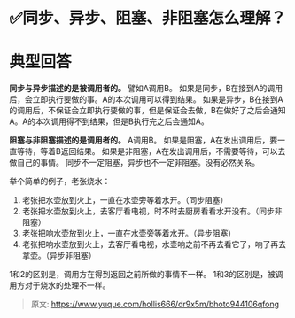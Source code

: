 # ✅同步、异步、阻塞、非阻塞怎么理解？


# 典型回答
**同步与异步描述的是被调用者的。**
譬如A调用B。
如果是同步，B在接到A的调用后，会立即执行要做的事。A的本次调用可以得到结果。
如果是异步，B在接到A的调用后，不保证会立即执行要做的事，但是保证会去做，B在做好了之后会通知A。A的本次调用得不到结果，但是B执行完之后会通知A。

**阻塞与非阻塞描述的是调用者的。**
A调用B。
如果是阻塞，A在发出调用后，要一直等待，等着B返回结果。
如果是非阻塞，A在发出调用后，不需要等待，可以去做自己的事情。
同步不一定阻塞，异步也不一定非阻塞。没有必然关系。

举个简单的例子，老张烧水：

1. 老张把水壶放到火上，一直在水壶旁等着水开。（同步阻塞）
2. 老张把水壶放到火上，去客厅看电视，时不时去厨房看看水开没有。（同步非阻塞）
3. 老张把响水壶放到火上，一直在水壶旁等着水开。（异步阻塞）
4. 老张把响水壶放到火上，去客厅看电视，水壶响之前不再去看它了，响了再去拿壶。（异步非阻塞）

1和2的区别是，调用方在得到返回之前所做的事情不一样。
1和3的区别是，被调用方对于烧水的处理不一样。


> 原文: <https://www.yuque.com/hollis666/dr9x5m/bhoto944106qfong>